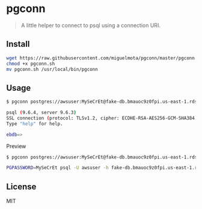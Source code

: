 # pgconn

> A little helper to connect to psql using a connection URI.

## Install

```bash
wget https://raw.githubusercontent.com/miguelmota/pgconn/master/pgconn.sh
chmod +x pgconn.sh
mv pgconn.sh /usr/local/bin/pgconn
```

## Usage

```bash
$ pgconn postgres://awsuser:MySeCrEt@fake-db.bmauoc9z0fpi.us-east-1.rds.amazonaws.com:5432/ebdb

psql (9.6.4, server 9.6.3)
SSL connection (protocol: TLSv1.2, cipher: ECDHE-RSA-AES256-GCM-SHA384, bits: 256, compression: off)
Type "help" for help.

ebdb=>
```

Preview

```bash
$ pgconn postgres://awsuser:MySeCrEt@fake-db.bmauoc9z0fpi.us-east-1.rds.amazonaws.com:5432/ebdb --preview

PGPASSWORD=MySeCrEt psql -U awsuser -h fake-db.bmauoc9z0fpi.us-east-1.rds.amazonaws.com -p 5432 ebdb
```


## License

MIT
